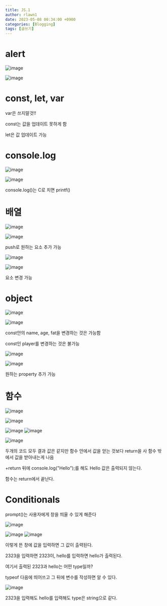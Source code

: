 ```yaml
---
title: JS.1
author: rlawn1
date: 2023-05-08 00:34:00 +0900
categories: [Blogging]
tags: [글쓰기]
---
```

# alert


![image](https://user-images.githubusercontent.com/129610352/236749772-ae5a4b26-c960-4672-b28c-b376575a04ed.png)

![image](https://user-images.githubusercontent.com/129610352/236750580-26ffd1b1-f4ee-41af-b934-6b930de779d5.png)

 <script>alert("나가주세요🙏")</script>



# const, let, var


var은 쓰지말것!!

const는 값을 업데이트 못하게 함

let은 값 업데이트 가능



# console.log

![image](https://user-images.githubusercontent.com/129610352/236755891-36e61cf9-d444-46cc-af04-15b7c89d4408.png)

![image](https://user-images.githubusercontent.com/129610352/236755936-41629885-6c8f-42c5-810e-4d5893b8ed9f.png)


console.log()는 C로 치면 printf()



# 배열

![image](https://user-images.githubusercontent.com/129610352/236795870-fa7b959d-85c1-424e-951d-993b777f550e.png)

![image](https://user-images.githubusercontent.com/129610352/236795940-b3033c10-9005-4a4a-8153-d74b7178123a.png)

push로 원하는 요소 추가 가능


![image](https://user-images.githubusercontent.com/129610352/236801624-d9af1314-365c-48c6-96fc-f3a9df447834.png)

![image](https://user-images.githubusercontent.com/129610352/236801662-b2c704e3-0585-4a61-b777-302ff7015ad3.png)

요소 변경 가능



# object

![image](https://user-images.githubusercontent.com/129610352/236797333-a43152bd-1016-43b4-a5b0-24b467284d8e.png)

![image](https://user-images.githubusercontent.com/129610352/236797390-f17761f5-3820-4628-b13c-4004babec15e.png)


const안의 name, age, fat을 변경하는 것은 가능함

const인 player를 변경하는 것은 불가능


![image](https://user-images.githubusercontent.com/129610352/236798245-3ac23422-5929-4fde-9665-3199c1a431ed.png)

![image](https://user-images.githubusercontent.com/129610352/236798293-53382174-b2dd-42b6-afef-4400c81771de.png)

원하는 property 추가 가능



# 함수

![image](https://user-images.githubusercontent.com/129610352/236799873-9fa157ea-ad69-44bf-9fd2-d4024291e273.png)

![image](https://user-images.githubusercontent.com/129610352/236799948-977c9807-9a63-4456-b401-2672d8c8fffa.png)


![image](https://user-images.githubusercontent.com/129610352/236803114-d67a9f20-9fb2-482a-8748-56b19c751f97.png)
![image](https://user-images.githubusercontent.com/129610352/236804679-0554e277-a085-4bc0-a03d-0afde5d9406b.png)

![image](https://user-images.githubusercontent.com/129610352/236804706-bf1510f1-6fc1-4d1a-b74b-6fc2acf15946.png)

두개의 코드 모두 결과 값은 같지만 함수 안에서 값을 얻는 것보다 return을 사 함수 밖에서 값을 받아내는게 나음

+return 뒤에 console.log("Hello");를 해도 Hello 값은 출력되지 않는다.

함수는 return에서 끝난다.



# Conditionals

prompt()는 사용자에게 창을 띄울 수 있게 해준다 

![image](https://user-images.githubusercontent.com/129610352/236874188-33ea9942-c7f7-44d9-b408-71d62a77b46a.png)

![image](https://user-images.githubusercontent.com/129610352/236874269-e49479fa-5b88-4982-9583-f97843b17889.png)
![image](https://user-images.githubusercontent.com/129610352/236874326-77931373-6396-4945-834d-d6e04d8f1ce2.png)

이렇게 뜬 창에 값을 입력하면 그 값이 출력된다.

2323을 입력하면 2323이, hello를 입력하면 hello가 출력된다.


여기서 출력된 2323과 hello는 어떤 type일까?


typeof 다음에 띄어쓰고 그 뒤에 변수를 작성하면 알 수 있다.

![image](https://user-images.githubusercontent.com/129610352/236874946-43d40f61-b9b7-4fbd-9e4b-2d8cb2ae0e33.png)

2323을 입력해도 hello를 입력해도 type은 string으로 같다.



